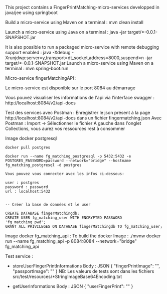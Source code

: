 This project contains a FingerPrintMatching-micro-services developped in java/jee using springboot

Build a micro-service using Maven on a terminal : mvn clean install

Launch a micro-service using Java on a terminal : java -jar target/*-0.0.1-SNAPSHOT.jar

It is also possible to run a packaged micro-service with remote debugging support enabled :
java -Xdebug -Xrunjdwp:server=y,transport=dt_socket,address=8000,suspend=n -jar target/*-0.0.1-SNAPSHOT.jar
Launch a micro-service using Maven on a terminal : mvn spring-boot:run

Micro-service fingerMatchingAPI :

Le micro-service est disponible sur le port 8084 au démarrage

Vous pouvez visualiser les informations de l'api via l'interface swagger : 
	http://localhost:8084/v2/api-docs
	
Test des services avec Postman : 
	Enregistrer le json présent à la page http://localhost:8084/v2/api-docs dans un fichier 
	fingermatching.json
	Avec Postman : Import -> Sélectionner le fichier
				   A gauche dans l'onglet Collections, vous aurez vos ressources rest à consommer

	
Image docker postgresql

	docker pull postgres

	docker run --name fg_matching_postgresql -p 5432:5432 -e POSTGRES_PASSWORD=password --network="bridge" --hostname fg_matching_postgresql -d postgres

	Vous pouvez vous connecter avec les infos ci-dessous:

	user : postgres
	password : password
	url : localhost:5432

	
	-- Créer la base de données et le user 
	
	CREATE DATABASE fingerMatchingdb;
	CREATE USER fg_matching_user WITH ENCRYPTED PASSWORD 'fg_matching_pwd';
	GRANT ALL PRIVILEGES ON DATABASE fingerMatchingdb TO fg_matching_user;
	
	
	

Image docker fg_matching_api :
	To build the docker Image : ./mvnw
	docker run --name fg_matching_api -p 8084:8084 --network="bridge" fg_matching_api

Test service :

- storeUserFingerPrintInformations
	Body : JSON
			{
				"fingerPrintImage": "",
				"passportImage": ""
			}
	NB: Les valeurs de tests sont dans les fichiers src/test/resources/*StringImageBase64Encoding.txt
	
- getUserInformations
	Body : JSON
			{
				"userFingerPrint": ""
			}
